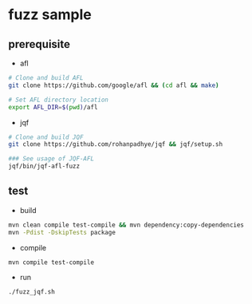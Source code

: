 # fuzz sample

## prerequisite

-   afl

```bash
# Clone and build AFL
git clone https://github.com/google/afl && (cd afl && make)

# Set AFL directory location
export AFL_DIR=$(pwd)/afl
```

-   jqf

```bash
# Clone and build JQF
git clone https://github.com/rohanpadhye/jqf && jqf/setup.sh

### See usage of JQF-AFL
jqf/bin/jqf-afl-fuzz
```

## test

-   build

```bash
mvn clean compile test-compile && mvn dependency:copy-dependencies
mvn -Pdist -DskipTests package
```

- compile

```bash
mvn compile test-compile
```

-   run

```bash
./fuzz_jqf.sh
```
